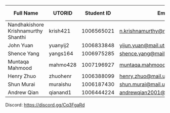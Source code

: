 |                 Full Name           |  UTORID  | Student ID |            Email                 | Best Way to Contact | Discord Username  | 
|-------------------------------------|----------|------------|----------------------------------|---------------------|-------------------|
| Nandhakishore Krishnamurthy Shanthi | krish421 | 1006565021 | n.krishnamurthy@mail.utoronto.ca | email               | ksnksnksn#9829    | 
| John Yuan                           | yuanyij2 | 1006833848 | yijun.yuan@mail.utoronto.ca      | 4375330772          | John Y#1951       |
| Shence Yang                         | yangs164 | 1006975285 | shence.yang@mail.utoronto.ca     | 4373289461          | Shence#2206       |
| Muntaqa Mahmood                     | mahmo428 | 1007196927 | muntaqa.mahmood@mail.utoronto.ca | email/discord       | octane#8029       |
| Henry Zhuo                          | zhuohenr | 1006388099 | henry.zhuo@mail.utoronto.ca      | 6479678898          | HZ#0999           |
| Shun Murai                          | muraishu | 1006187430 | shun.murai@mail.utoronto.ca      | 4168261946          | YadonAkiyama#0379 |
| Andrew Qian                         | qianand1 | 1006444224 | andrewqian2001@gmail.com         | discord             | Feedkage#9697     |

Discord: https://discord.gg/Cq3FgaRd